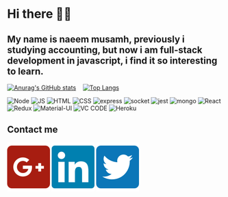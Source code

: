 # Hi there 🙋‍♂️

## My name is naeem musamh, previously i studying accounting, but now i am full-stack development in javascript, i find it so interesting to learn.

[![Anurag's GitHub stats](https://github-readme-stats.vercel.app/api?username=naeemmusamh&count_private=true&show_icons=true&theme=algolia)](https://github.com/anuraghazra/github-readme-stats)&nbsp;   &nbsp;   [![Top Langs](https://github-readme-stats.vercel.app/api/top-langs/?username=naeemmusamh&langs_count=8&layout=compact&theme=algolia)](https://github.com/anuraghazra/github-readme-stats)

![Node](https://img.shields.io/badge/-Node-informational?style=flat&logo=NPM&logoColor=white&color=025800)
![JS](https://img.shields.io/badge/-JavaScript-informational?style=flat&logo=javascript&logoColor=white&color=f7df1c)
![HTML](https://img.shields.io/badge/-HTML-informational?style=flat&logo=html5&logoColor=white&color=dc4a27)
![CSS](https://img.shields.io/badge/-CSS-informational?style=flat&logo=CSS3&logoColor=white&color=264bdc)
![express](https://img.shields.io/badge/-ExpressJS-informational?style=flat&logo=Express&logoColor=white&color=black)
![socket](https://img.shields.io/badge/⚡-Socket.io-informational?style=flat&logoColor=white&color=black)
![jest](https://img.shields.io/badge/-Jest-informational?style=flat&logo=Jest&logoColor=white&color=red)
![mongo](https://img.shields.io/badge/-mongo-informational?style=flat&logo=mongoDB&logoColor=white&color=green)
![React](https://img.shields.io/badge/-React-informational?style=flat&logo=React&logoColor=white&color=blue)
![Redux](https://img.shields.io/badge/-Redux-informational?style=flat&logo=Redux&logoColor=white&color=911bdc)
![Material-UI](https://img.shields.io/badge/-Materialui-informational?style=flat&logo=Material-UI&logoColor=white&color=269bdc)
![VC CODE](https://img.shields.io/badge/-VSCODE-informational?style=flat&logo=visual-studio-code&logoColor=white&color=269bdc)
![Heroku](https://img.shields.io/badge/-Heroku-informational?style=flat&logo=Heroku&logoColor=white&color=911bdc)

## Contact me

[![Gmail](https://raw.githubusercontent.com/naeemmusamh/NaeemMusamh/390794843210fd1f9da2adafec7dca3b5524b90f/image/Gmail.svg)](https://naeem.musamh@gmail.com)
[![linked-in](https://raw.githubusercontent.com/naeemmusamh/NaeemMusamh/390794843210fd1f9da2adafec7dca3b5524b90f/image/Linkedin.svg)](https://www.linkedin.com/in/naeem-musamh-b91566156/)
[![Twitter](https://raw.githubusercontent.com/naeemmusamh/NaeemMusamh/390794843210fd1f9da2adafec7dca3b5524b90f/image/Twitter.svg)](https://twitter.com/naeem_musamh)
